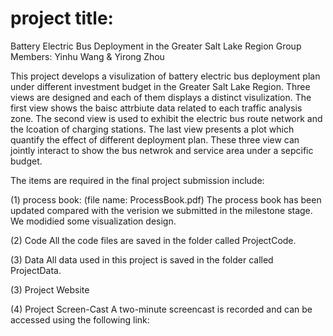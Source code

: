 # project title:
Battery Electric Bus Deployment in the Greater Salt Lake Region
Group Members: Yinhu Wang & Yirong Zhou

This project develops a visulization of battery electric bus deployment plan under different investment budget in the Greater Salt Lake Region. Three views are designed and each of them displays a distinct visulization. The first view shows the baisc attrbiute data related to each traffic analysis zone. The second view is used to exhibit the electric bus route network and the lcoation of charging stations. The last view presents a plot which quantify the effect of different deployment plan. These three view can jointly interact to show the bus netwrok and service area under a sepcific budget.

The items are required in the final project submission include:

(1) process book: (file name: ProcessBook.pdf)
The process book has been updated compared with the verision we submitted in the milestone stage. We modidied some visualization design.

(2) Code
All the code files are saved in the folder called ProjectCode.

(3) Data
All data used in this project is saved in the folder called ProjectData.

(3) Project Website

 
(4) Project Screen-Cast
A two-minute screencast is recorded and can be accessed using the following link:





